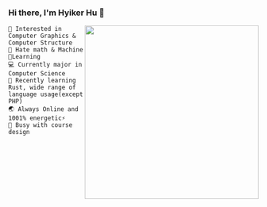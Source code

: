 ### Hi there, I'm Hyiker Hu 👋


<img align="right" src="https://github-readme-stats.vercel.app/api/top-langs/?username=Hyiker&layout=compact&exclude_repo=hyiker-blog,hyiker.github.io" width='350"' />

```
🚀 Interested in Computer Graphics & Computer Structure
🖤 Hate math & Machine🤖️Learning
💻 Currently major in Computer Science
🦀 Recently learning Rust, wide range of language usage(except PHP)
🌏 Always Online and 1001% energetic⚡
📖️ Busy with course design
```
